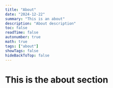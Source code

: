 ```yaml
---
title: "About"
date: "2024-12-22"
summary: "This is an about"
description: "About description"
toc: false
readTime: false
autonumber: true
math: true
tags: ["about"]
showTags: false
hideBackToTop: false
---
```

# This is the about section

